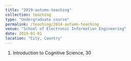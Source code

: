 ```yaml
---
title: "2019-autumn-teaching"
collection: teaching
type: "Undergraduate course"
permalink: /teaching/2014-autumn-teaching
venue: "School of Electronic Information Engineering"
date: 2019-01-01
location: "City, Country"
---
```

1. Introduction to Cognitive Science, 30

